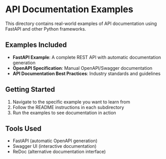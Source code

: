 # API Documentation Examples

This directory contains real-world examples of API documentation using FastAPI and other Python frameworks.

## Examples Included

- **FastAPI Example**: A complete REST API with automatic documentation generation
- **OpenAPI Specification**: Manual OpenAPI/Swagger documentation
- **API Documentation Best Practices**: Industry standards and guidelines

## Getting Started

1. Navigate to the specific example you want to learn from
2. Follow the README instructions in each subdirectory
3. Run the examples to see documentation in action

## Tools Used

- FastAPI (automatic OpenAPI generation)
- Swagger UI (interactive documentation)
- ReDoc (alternative documentation interface)
